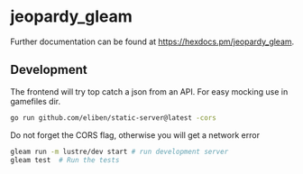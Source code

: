 # jeopardy_gleam

Further documentation can be found at <https://hexdocs.pm/jeopardy_gleam>.

## Development

The frontend will try top catch a json from an API. For easy mocking use in gamefiles dir.

```sh
go run github.com/eliben/static-server@latest -cors
```
Do not forget the CORS flag, otherwise you will get a network error

```sh
gleam run -m lustre/dev start # run development server
gleam test  # Run the tests
```
